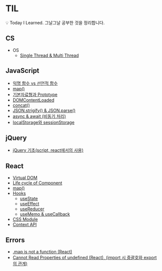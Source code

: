 # TIL

:bulb: Today I Learned. 그날그날 공부한 것을 정리합니다.

## CS

- OS
  - [Single Thread & Multi Thread](https://github.com/hoijoii/TIL/blob/main/CS/OS/SingleThread.md)

## JavaScript

- [익명 함수 vs 선언적 함수](https://github.com/hoijoii/TIL/blob/main/JavaScript/Anonymous%20function%20vs%20Native%20fucntion.md)
- [map()](<https://github.com/hoijoii/TIL/blob/main/JavaScript/map().md>)
- [기본자료형과 Prototype](https://github.com/hoijoii/TIL/blob/main/JavaScript/Primitive%20data%20type%20and%20Prototype.md)
- [DOMContentLoaded](https://github.com/hoijoii/TIL/blob/main/JavaScript/DOMContentLoaded.md)
- [concat()](<https://github.com/hoijoii/TIL/blob/main/JavaScript/concat().md>)
- [JSON.strigify() & JSON.parse()](https://github.com/hoijoii/TIL/blob/main/JavaScript/JSONMethods.md)
- [async & await (비동기 처리)](https://github.com/hoijoii/TIL/blob/main/JavaScript/Asynchronous.md)
- [localStorage와 sessionStorage](https://github.com/hoijoii/TIL/blob/main/JavaScript/localVSsession.md)

## jQuery

- [jQuery 기초(script, react에서의 사용)](https://github.com/hoijoii/TIL/blob/main/jQuery/jQueryBasics.md)

## React

- [Virtual DOM](https://github.com/hoijoii/TIL/blob/main/React/Virtual%20DOM.md)
- [Life cycle of Component](https://github.com/hoijoii/TIL/blob/main/React/Lifecycle%20of%20Component.md)
- [map()](<https://github.com/hoijoii/TIL/blob/main/JavaScript/map().md>)
- [Hooks](https://github.com/hoijoii/TIL/blob/main/React/Hooks.md)
  - [useState](https://github.com/hoijoii/TIL/blob/main/React/Hooks_useState.md)
  - [useEffect](https://github.com/hoijoii/TIL/blob/main/React/Hooks_useEffect.md)
  - [useReducer](https://github.com/hoijoii/TIL/blob/main/React/Hooks_useReducer.md)
  - [useMemo & useCallback](https://github.com/hoijoii/TIL/blob/main/React/Hooks_useMemo.md)
- [CSS Module](https://github.com/hoijoii/TIL/blob/main/React/CSSModule.md)
- [Context API](https://github.com/hoijoii/TIL/blob/main/React/Context.md)

## Errors

- [.map is not a function (React)](https://github.com/hoijoii/TIL/blob/main/Errors/mapIsNotAFunction.md)
- [Cannot Read Properties of undefined (React), (import 시 중괄호와 export의 관계)](https://github.com/hoijoii/TIL/blob/main/Errors/cannotReadProperties.md)

